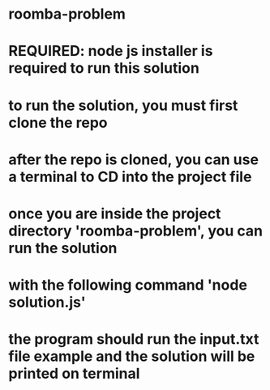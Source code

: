 # roomba-problem

# REQUIRED: node js installer is required to run this solution
# to run the solution, you must first clone the repo
# after the repo is cloned, you can use a terminal to CD into the project file
# once you are inside the project directory 'roomba-problem', you can run the solution
# with the following command 'node solution.js'
# the program should run the input.txt file example and the solution will be printed on terminal
